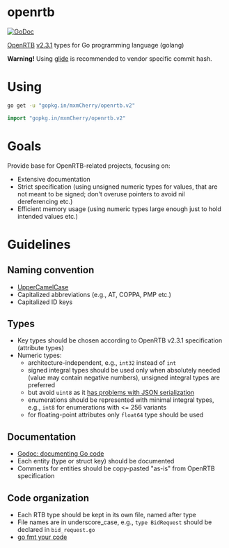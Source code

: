 # openrtb

[![GoDoc](https://godoc.org/gopkg.in/mxmCherry/openrtb.v2?status.svg)](https://godoc.org/gopkg.in/mxmCherry/openrtb.v2)

[OpenRTB](//github.com/openrtb/OpenRTB) [v2.3.1](//github.com/openrtb/OpenRTB/blob/master/OpenRTB-API-Specification-Version-2-3-1-FINAL.pdf) types for Go programming language (golang)

**Warning!** Using [glide](https://github.com/Masterminds/glide) is recommended to vendor specific commit hash.

# Using

```bash
go get -u "gopkg.in/mxmCherry/openrtb.v2"
```

```go
import "gopkg.in/mxmCherry/openrtb.v2"
```

# Goals

Provide base for OpenRTB-related projects, focusing on:
- Extensive documentation
- Strict specification (using unsigned numeric types for values, that are not meant to be signed; don't overuse pointers to avoid nil dereferencing etc.)
- Efficient memory usage (using numeric types large enough just to hold intended values etc.)

# Guidelines

## Naming convention
- [UpperCamelCase](http://en.wikipedia.org/wiki/CamelCase)
- Capitalized abbreviations (e.g., AT, COPPA, PMP etc.)
- Capitalized ID keys

## Types
- Key types should be chosen according to OpenRTB v2.3.1 specification (attribute types)
- Numeric types:
	- architecture-independent, e.g., ```int32``` instead of ```int```
	- signed integral types should be used only when absolutely needed (value may contain negative numbers), unsigned integral types are preferred
	- but avoid `uint8` as it [has problems with JSON serialization](https://github.com/mxmCherry/openrtb/issues/3)
	- enumerations should be represented with minimal integral types, e.g., ```int8``` for enumerations with <= 256 variants
	- for floating-point attributes only ```float64``` type should be used

## Documentation
- [Godoc: documenting Go code](http://blog.golang.org/godoc-documenting-go-code)
- Each entity (type or struct key) should be documented
- Comments for entities should be copy-pasted "as-is" from OpenRTB specification

## Code organization
- Each RTB type should be kept in its own file, named after type
- File names are in underscore_case, e.g., ```type BidRequest``` should be declared in ```bid_request.go```
- [go fmt your code](https://blog.golang.org/go-fmt-your-code)
